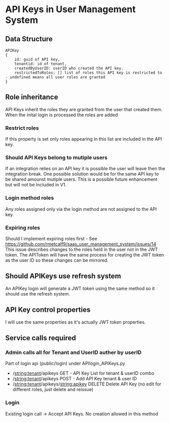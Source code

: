 # API Keys in User Management System

## Data Structure

```
APIKey
{
    id: guid of API key,
    tenantid: id of tenant,
    createdByUserID: userID who created the API key.
    restrictedToRoles: [] list of roles this API key is restricted to - undefined means all user roles are granted
}
```

## Role inheritance
API Keys inherit the roles they are granted from the user that created them. When the inital login is processed the roles are added

### Restrict roles
If this property is set only roles appearing in this list are included in the API key.

### Should API Keys belong to mutiple users
If an integration relies on an API key it is possible the user will leave then the integration break. One possible solution would be for the same API key to be shared amounst mutiple users. This is a possible future enhancement but will not be included in V1.

### Login method roles
Any roles assigned only via the login method are not assigned to the API key.

### Expiring roles
Should I implement expiring roles first - See https://github.com/rmetcalf9/saas_user_management_system/issues/14
This issue describes changes to the roles held in the user not in the JWT token. The APIToken will have the same process for creating the JWT token as the user ID so these changes can be mirrored.

## Should APIKeys use refresh system
An APIKey login will generate a JWT token using the same method so it should use the refresh system.

## API Key control properties
I will use the same properties as it's actually JWT token properties.

## Service calls required

### Admin calls all for Tenant and UserID auther by userID

Part of login api (public/login) under APIlogin_APIKeys.py

 - /<string:tenant>/apikeys GET - API Key List for tenant & userID combo
 - /<string:tenant>/apikeys POST - Add API Key tenant & user ID
 - /<string:tenant>/apikeys/<string:apikey> DELETE Delete API Key (no edit for different roles, just delete and reissue)

### Login
Existing login call -> Accept API Keys. No creation allowed in this method
